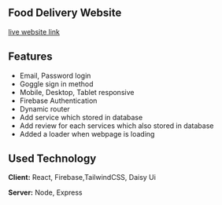 
## Food Delivery Website

[live website link](https://food-delivery-b6c59.web.app)

## Features

- Email, Password login 
- Goggle sign in method
- Mobile, Desktop, Tablet responsive
- Firebase Authentication
- Dynamic router
- Add service which stored in database
- Add review for each services which also stored in database
- Added a loader when webpage is loading


## Used Technology

**Client:** React, Firebase,TailwindCSS, Daisy Ui

**Server:** Node, Express

